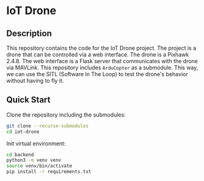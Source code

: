 # IoT Drone

## Description

This repository contains the code for the IoT Drone project. The project is a drone that can be controlled via a web interface. The drone is a Pixhawk 2.4.8. The web interface is a Flask server that communicates with the drone via MAVLink.
This repository includes `ArduCopter` as a submodule. This way, we can use the SITL (Software In The Loop) to test the drone's behavior without having to fly it.

## Quick Start

Clone the repository including the submodules:

```sh
git clone --recurse-submodules
cd iot-drone
```

Init virtual environment:

```sh
cd backend
python3 -m venv venv
source venv/bin/activate
pip install -r requirements.txt
```
